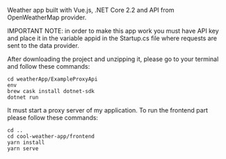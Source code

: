 Weather app built with Vue.js, .NET Core 2.2 and API from OpenWeatherMap provider.

IMPORTANT NOTE: in order to make this app work you must have API key and place it in the variable appid in the Startup.cs file where requests are sent to the data provider.

After downloading the project and unzipping it, please go to your terminal and follow these commands:

```
cd weatherApp/ExampleProxyApi
env
brew cask install dotnet-sdk
dotnet run
```
It must start a proxy server of my application. To run the frontend part please follow these commands:
```
cd ..
cd cool-weather-app/frontend
yarn install
yarn serve
```
